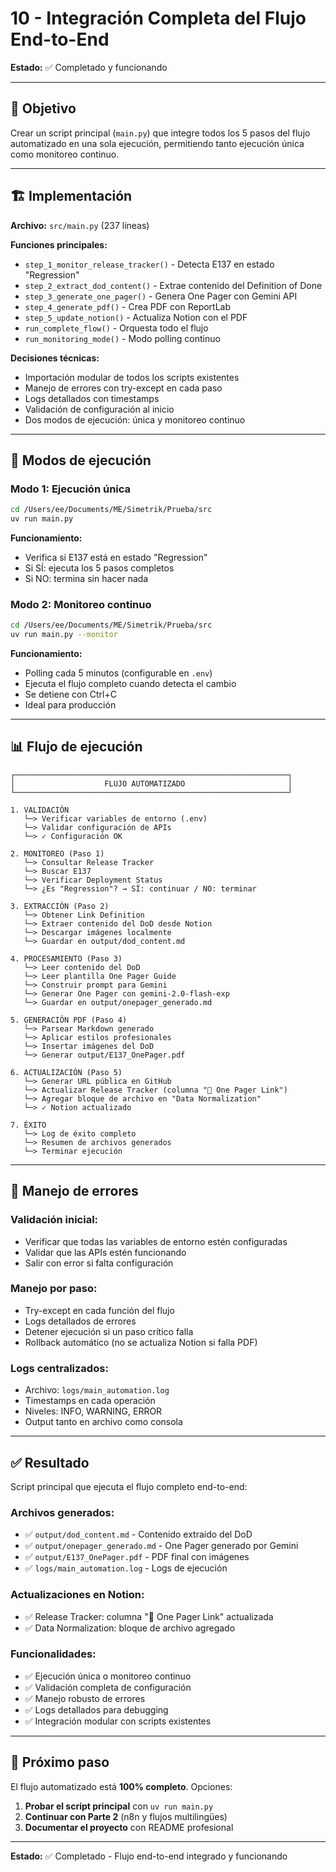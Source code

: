 # 10 - Integración Completa del Flujo End-to-End

**Estado:** ✅ Completado y funcionando

---

## 🎯 Objetivo

Crear un script principal (`main.py`) que integre todos los 5 pasos del flujo automatizado en una sola ejecución, permitiendo tanto ejecución única como monitoreo continuo.

---

## 🏗️ Implementación

**Archivo:** `src/main.py` (237 líneas)

**Funciones principales:**
- `step_1_monitor_release_tracker()` - Detecta E137 en estado "Regression"
- `step_2_extract_dod_content()` - Extrae contenido del Definition of Done
- `step_3_generate_one_pager()` - Genera One Pager con Gemini API
- `step_4_generate_pdf()` - Crea PDF con ReportLab
- `step_5_update_notion()` - Actualiza Notion con el PDF
- `run_complete_flow()` - Orquesta todo el flujo
- `run_monitoring_mode()` - Modo polling continuo

**Decisiones técnicas:**
- Importación modular de todos los scripts existentes
- Manejo de errores con try-except en cada paso
- Logs detallados con timestamps
- Validación de configuración al inicio
- Dos modos de ejecución: única y monitoreo continuo

---

## 🚀 Modos de ejecución

### **Modo 1: Ejecución única**
```bash
cd /Users/ee/Documents/ME/Simetrik/Prueba/src
uv run main.py
```

**Funcionamiento:**
- Verifica si E137 está en estado "Regression"
- Si SÍ: ejecuta los 5 pasos completos
- Si NO: termina sin hacer nada

### **Modo 2: Monitoreo continuo**
```bash
cd /Users/ee/Documents/ME/Simetrik/Prueba/src
uv run main.py --monitor
```

**Funcionamiento:**
- Polling cada 5 minutos (configurable en `.env`)
- Ejecuta el flujo completo cuando detecta el cambio
- Se detiene con Ctrl+C
- Ideal para producción

---

## 📊 Flujo de ejecución

```
┌─────────────────────────────────────────────────────────────┐
│                    FLUJO AUTOMATIZADO                       │
└─────────────────────────────────────────────────────────────┘

1. VALIDACIÓN
   └─> Verificar variables de entorno (.env)
   └─> Validar configuración de APIs
   └─> ✓ Configuración OK

2. MONITOREO (Paso 1)
   └─> Consultar Release Tracker
   └─> Buscar E137
   └─> Verificar Deployment Status
   └─> ¿Es "Regression"? → SÍ: continuar / NO: terminar

3. EXTRACCIÓN (Paso 2)
   └─> Obtener Link Definition
   └─> Extraer contenido del DoD desde Notion
   └─> Descargar imágenes localmente
   └─> Guardar en output/dod_content.md

4. PROCESAMIENTO (Paso 3)
   └─> Leer contenido del DoD
   └─> Leer plantilla One Pager Guide
   └─> Construir prompt para Gemini
   └─> Generar One Pager con gemini-2.0-flash-exp
   └─> Guardar en output/onepager_generado.md

5. GENERACIÓN PDF (Paso 4)
   └─> Parsear Markdown generado
   └─> Aplicar estilos profesionales
   └─> Insertar imágenes del DoD
   └─> Generar output/E137_OnePager.pdf

6. ACTUALIZACIÓN (Paso 5)
   └─> Generar URL pública en GitHub
   └─> Actualizar Release Tracker (columna "📄 One Pager Link")
   └─> Agregar bloque de archivo en "Data Normalization"
   └─> ✓ Notion actualizado

7. ÉXITO
   └─> Log de éxito completo
   └─> Resumen de archivos generados
   └─> Terminar ejecución
```

---

## 🐛 Manejo de errores

### **Validación inicial:**
- Verificar que todas las variables de entorno estén configuradas
- Validar que las APIs estén funcionando
- Salir con error si falta configuración

### **Manejo por paso:**
- Try-except en cada función del flujo
- Logs detallados de errores
- Detener ejecución si un paso crítico falla
- Rollback automático (no se actualiza Notion si falla PDF)

### **Logs centralizados:**
- Archivo: `logs/main_automation.log`
- Timestamps en cada operación
- Niveles: INFO, WARNING, ERROR
- Output tanto en archivo como consola

---

## ✅ Resultado

Script principal que ejecuta el flujo completo end-to-end:

### **Archivos generados:**
- ✅ `output/dod_content.md` - Contenido extraído del DoD
- ✅ `output/onepager_generado.md` - One Pager generado por Gemini
- ✅ `output/E137_OnePager.pdf` - PDF final con imágenes
- ✅ `logs/main_automation.log` - Logs de ejecución

### **Actualizaciones en Notion:**
- ✅ Release Tracker: columna "📄 One Pager Link" actualizada
- ✅ Data Normalization: bloque de archivo agregado

### **Funcionalidades:**
- ✅ Ejecución única o monitoreo continuo
- ✅ Validación completa de configuración
- ✅ Manejo robusto de errores
- ✅ Logs detallados para debugging
- ✅ Integración modular con scripts existentes

---

## 🔗 Próximo paso

El flujo automatizado está **100% completo**. Opciones:

1. **Probar el script principal** con `uv run main.py`
2. **Continuar con Parte 2** (n8n y flujos multilingües)
3. **Documentar el proyecto** con README profesional

---

**Estado:** ✅ Completado - Flujo end-to-end integrado y funcionando
